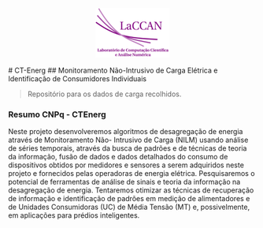 <p align="center"><img src="imagens/laccan.png"></p>
# CT-Energ
## Monitoramento Não-Intrusivo de Carga Elétrica e Identificação de Consumidores Individuais

> Repositório para os dados de carga recolhidos.

### Resumo CNPq - CTEnerg
Neste projeto desenvolveremos algoritmos de desagregação de energia através de Monitoramento Não- Intrusivo de Carga (NILM) usando análise de séries temporais, através da busca de padrões e de técnicas de teoria da informação, fusão de dados e dados detalhados do consumo de dispositivos obtidos por medidores e sensores a serem adquiridos neste projeto e fornecidos pelas operadoras de energia elétrica. Pesquisaremos o potencial de ferramentas de análise de sinais e teoria da informação na desagregação de energia. Tentaremos otimizar as técnicas de recuperação de informação e identificação de padrões em medição de alimentadores e de Unidades Consumidoras (UC) de Média Tensão (MT) e, possivelmente, em aplicações para prédios inteligentes.
